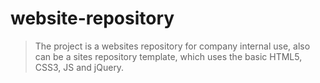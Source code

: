 # website-repository
> The project is a websites repository for company internal use, also can be a sites repository template, which uses the basic HTML5, CSS3, JS and jQuery.
